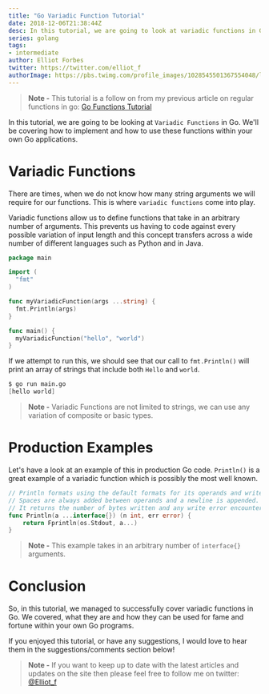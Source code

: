 ```yaml
---
title: "Go Variadic Function Tutorial"
date: 2018-12-06T21:38:44Z
desc: In this tutorial, we are going to look at variadic functions in Go and how you can use them within your own Go applications
series: golang
tags:
- intermediate
author: Elliot Forbes
twitter: https://twitter.com/elliot_f
authorImage: https://pbs.twimg.com/profile_images/1028545501367554048/lzr43cQv_400x400.jpg
---
```


> **Note -** This tutorial is a follow on from my previous article on regular functions in go: [Go Functions Tutorial](/golang/go-functions-tutorial/)

In this tutorial, we are going to be looking at `Variadic Functions` in Go. We'll be covering how to implement and how to use these functions within your own Go applications.

# Variadic Functions

There are times, when we do not know how many string arguments we will require for our functions. This is where `variadic functions` come into play. 

Variadic functions allow us to define functions that take in an arbitrary number of arguments. This prevents us having to code against every possible variation of input length and this concept transfers across a wide number of different languages such as Python and in Java.

```go
package main

import ( 
  "fmt"
)

func myVariadicFunction(args ...string) {
  fmt.Println(args)
}

func main() {
  myVariadicFunction("hello", "world")
}
```

If we attempt to run this, we should see that our call to `fmt.Println()` will print an array of strings that include both `Hello` and `world`.

```s
$ go run main.go
[hello world]
```

> **Note -** Variadic Functions are not limited to strings, we can use any variation of composite or basic types. 

# Production Examples

Let's have a look at an example of this in production Go code. `Println()` is a great example of a variadic function which is possibly the most well known. 

```go
// Println formats using the default formats for its operands and writes to standard output.
// Spaces are always added between operands and a newline is appended.
// It returns the number of bytes written and any write error encountered.
func Println(a ...interface{}) (n int, err error) {
	return Fprintln(os.Stdout, a...)
}
```

> **Note -** This example takes in an arbitrary number of `interface{}` arguments.  

# Conclusion

So, in this tutorial, we managed to successfully cover variadic functions in Go. We covered, what they are and how they can be used for fame and fortune within your own Go programs.

If you enjoyed this tutorial, or have any suggestions, I would love to hear them in the suggestions/comments section below!

> **Note -** If you want to keep up to date with the latest articles and updates on the site then please feel free to follow me on twitter: [@Elliot_f](https://twitter.com/elliot_f)